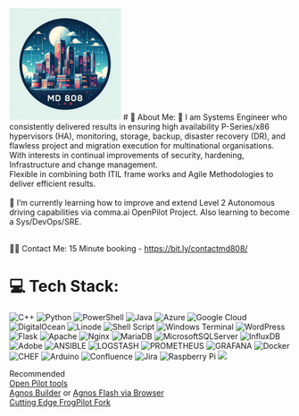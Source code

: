 <img src="_93191d69-4a5e-4d41-a447-50307ad46c21.jpg" alt="image" width="200" height="auto">
# 💫 About Me:
🔭 I am Systems Engineer who consistently delivered results in ensuring high availability P-Series/x86 hypervisors (HA), monitoring, storage, backup, disaster recovery (DR), and flawless project and migration execution for multinational organisations.<br> With interests in continual improvements of security, hardening, Infrastructure and change management.<br>Flexible in combining both ITIL frame works and Agile Methodologies to deliver efficient results.<br><br>
🌱 I’m currently learning how to improve and extend Level 2 Autonomous driving capabilities via comma.ai OpenPilot Project. Also learning to become a Sys/DevOps/SRE. <br><br>

🤙🏽 Contact Me: 15 Minute booking - https://bit.ly/contactmd808/<br>


# 💻 Tech Stack:
![C++](https://img.shields.io/badge/c++-%2300599C.svg?style=for-the-badge&logo=c%2B%2B&logoColor=white) ![Python](https://img.shields.io/badge/python-3670A0?style=for-the-badge&logo=python&logoColor=ffdd54) ![PowerShell](https://img.shields.io/badge/PowerShell-%235391FE.svg?style=for-the-badge&logo=powershell&logoColor=white) ![Java](https://img.shields.io/badge/java-%23ED8B00.svg?style=for-the-badge&logo=openjdk&logoColor=white) ![Azure](https://img.shields.io/badge/azure-%230072C6.svg?style=for-the-badge&logo=microsoftazure&logoColor=white) ![Google Cloud](https://img.shields.io/badge/GoogleCloud-%234285F4.svg?style=for-the-badge&logo=google-cloud&logoColor=white) ![DigitalOcean](https://img.shields.io/badge/DigitalOcean-%230167ff.svg?style=for-the-badge&logo=digitalOcean&logoColor=white) ![Linode](https://img.shields.io/badge/linode-00A95C?style=for-the-badge&logo=linode&logoColor=white) ![Shell Script](https://img.shields.io/badge/shell_script-%23121011.svg?style=for-the-badge&logo=gnu-bash&logoColor=white) ![Windows Terminal](https://img.shields.io/badge/Windows%20Terminal-%234D4D4D.svg?style=for-the-badge&logo=windows-terminal&logoColor=white) ![WordPress](https://img.shields.io/badge/WordPress-%23117AC9.svg?style=for-the-badge&logo=WordPress&logoColor=white) ![Flask](https://img.shields.io/badge/flask-%23000.svg?style=for-the-badge&logo=flask&logoColor=white) ![Apache](https://img.shields.io/badge/apache-%23D42029.svg?style=for-the-badge&logo=apache&logoColor=white) ![Nginx](https://img.shields.io/badge/nginx-%23009639.svg?style=for-the-badge&logo=nginx&logoColor=white) ![MariaDB](https://img.shields.io/badge/MariaDB-003545?style=for-the-badge&logo=mariadb&logoColor=white) ![MicrosoftSQLServer](https://img.shields.io/badge/Microsoft%20SQL%20Server-CC2927?style=for-the-badge&logo=microsoft%20sql%20server&logoColor=white) ![InfluxDB](https://img.shields.io/badge/InfluxDB-22ADF6?style=for-the-badge&logo=InfluxDB&logoColor=white) ![Adobe](https://img.shields.io/badge/adobe-%23FF0000.svg?style=for-the-badge&logo=adobe&logoColor=white) ![ANSIBLE](https://img.shields.io/badge/ansible-%231A1918.svg?style=for-the-badge&logo=ansible&logoColor=white) ![LOGSTASH](https://img.shields.io/badge/logstash-005571.svg?style=for-the-badge&logo=logstash) ![PROMETHEUS](https://img.shields.io/badge/prometheus-E6522C.svg?style=for-the-badge&logo=prometheus&logoColor=white&color=%23E6522C) ![GRAFANA](https://img.shields.io/badge/grafana-F46800.svg?style=for-the-badge&logo=grafana&logoColor=white&color=%23F46800) ![Docker](https://img.shields.io/badge/docker-%230db7ed.svg?style=for-the-badge&logo=docker&logoColor=white) ![CHEF](https://img.shields.io/badge/Chef-02303A.svg?style=for-the-badge&logo=Chef&logoColor=white&color=%23F09820) ![Arduino](https://img.shields.io/badge/-Arduino-00979D?style=for-the-badge&logo=Arduino&logoColor=white) ![Confluence](https://img.shields.io/badge/confluence-%23172BF4.svg?style=for-the-badge&logo=confluence&logoColor=white) ![Jira](https://img.shields.io/badge/jira-%230A0FFF.svg?style=for-the-badge&logo=jira&logoColor=white) ![Raspberry Pi](https://img.shields.io/badge/-RaspberryPi-C51A4A?style=for-the-badge&logo=Raspberry-Pi)
[![](https://visitcount.itsvg.in/api?id=mdlab08&icon=0&color=0)](https://visitcount.itsvg.in)

<!-- Proudly created with GPRM ( https://gprm.itsvg.in ) -->
Recommended<br>
<a href="https://github.com/commaai/openpilot/tree/master/tools">Open Pilot tools</a>
<br>
<a href="https://github.com/commaai/agnos-builder">Agnos Builder</a> or <a href="https://flash.comma.ai/">Agnos Flash via Browser</a><br>
<a href="https://github.com/FrogAi/FrogPilot/tree/FrogPilot-Staging ">Cutting Edge FrogPilot Fork</a>
